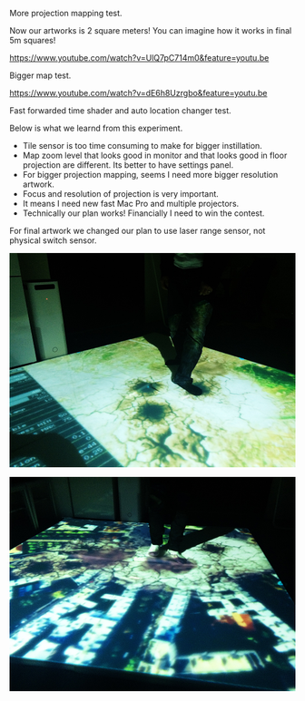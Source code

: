More projection mapping test.

Now our artworks is 2 square meters! You can imagine how it works in final 5m squares!



https://www.youtube.com/watch?v=UlQ7pC714m0&feature=youtu.be

Bigger map test.


https://www.youtube.com/watch?v=dE6h8Uzrgbo&feature=youtu.be

Fast forwarded time shader and auto location changer test.


Below is what we learnd from this experiment.

 - Tile sensor is too time consuming to make for bigger instillation.
 - Map zoom level that looks good in monitor and that looks good in floor projection are different. Its better to have settings panel.
 - For bigger projection mapping, seems I need more bigger resolution artwork.
 - Focus and resolution of projection is very important.
 - It means I need new fast Mac Pro and multiple projectors.
 - Technically our plan works! Financially I need to win the contest.
 

For final artwork we changed our plan to use laser range sensor, not physical switch sensor.


![Exhibition Sketch](../project_images/sketches/sketch_036.jpg?raw=true "Example Image")

![Exhibition Sketch](../project_images/sketches/sketch_037.jpg?raw=true "Example Image")